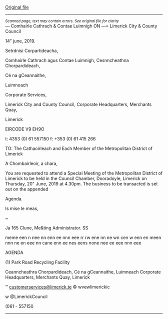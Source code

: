 [Original file](https://www.limerick.ie/sites/default/files/media/documents/2019-06/Agenda%20-%20Special%20Meeting%20of%20Metropolitan%20District%20of%20Limerick%20-%2020th%20June%2C%202019.pdf)

---
*<small>Scanned page, text may contain errors. See original file for clarity</small>*  
_—_ Comhairle Cathrach
& Contae Luimnigh
ON
—= Limerick City
& County Council

14” june, 2019.

Setrdnisi Corpartideacha,

Comhairle Cathrach agus Contae Luimnigh,
Cesnncheathna Chorpardideach,

Cé na gCeannaithe,

Luimnoach

Corporate Services,

Limerick City and County Council,
Corporate Headquarters,
Merchants Quay,

Limerick

EIRCODE V9 EH9O

t: 4353 (0) 61 557150
f: +353 (0) 61 415 266

TO: The Cathaoirleach and Each Member of the Metropolitan District of Limerick

A Chombairleoir, a chara,

You are requested to attend a Special Meeting of the Metropolitan District of
Limerick to be held in the Council Chamber, Dooradoyle, Limerick on Thursday, 20"
June, 2019 at 4.30pm. The business to be transacted is set out on the appended

Agenda.

Is mise le meas,

~

Ja 165 Clune,
Me&ting Administrator.
SS

meme een n nee nn enn ee nnn eee rr rw ene nn ne wn cen w enn en meen nnn ne en eee nn cane enn ee nes eens none nee ee eee nnn eee

AGENDA

(1) Park Road Recycling Facility

Ceanncheathra Chorpardideach, Cé na gCeannaithe, Luimneach
Corporate Headquarters, Merchants Quay, Limerick

™ customerservices@limerick.te
© wvewlimerickic

w @LimerickCouncil

(061 - 557150


---
